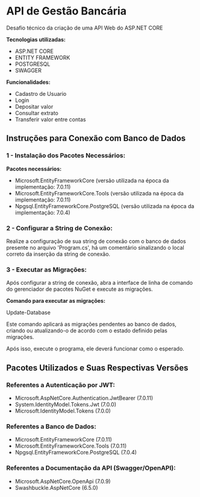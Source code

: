 # API de Gestão Bancária

Desafio técnico da criação de uma API Web do ASP.NET CORE

**Tecnologias utilizadas:**
- ASP.NET CORE
- ENTITY FRAMEWORK
- POSTGRESQL
- SWAGGER

**Funcionalidades:**
- Cadastro de Usuario
- Login
- Depositar valor
- Consultar extrato
- Transferir valor entre contas

## Instruções para Conexão com Banco de Dados

### 1 - Instalação dos Pacotes Necessários:

**Pacotes necessários:**
- Microsoft.EntityFrameworkCore (versão utilizada na época da implementação: 7.0.11)
- Microsoft.EntityFrameworkCore.Tools (versão utilizada na época da implementação: 7.0.11)
- Npgsql.EntityFrameworkCore.PostgreSQL (versão utilizada na época da implementação: 7.0.4)

### 2 - Configurar a String de Conexão:

Realize a configuração de sua string de conexão com o banco de dados presente no arquivo 'Program.cs', há um comentário sinalizando o local correto da inserção da string de conexão.

### 3 - Executar as Migrações:

Após configurar a string de conexão, abra a interface de linha de comando do gerenciador de pacotes NuGet e execute as migrações.

**Comando para executar as migrações:**

Update-Database

Este comando aplicará as migrações pendentes ao banco de dados, criando ou atualizando-o de acordo com o estado definido pelas migrações.

Após isso, execute o programa, ele deverá funcionar como o esperado.

## Pacotes Utilizados e Suas Respectivas Versões

### Referentes a Autenticação por JWT:

- Microsoft.AspNetCore.Authentication.JwtBearer (7.0.11)
- System.IdentityModel.Tokens.Jwt (7.0.0)
- Microsoft.IdentityModel.Tokens (7.0.0)

### Referentes a Banco de Dados:

- Microsoft.EntityFrameworkCore (7.0.11)
- Microsoft.EntityFrameworkCore.Tools (7.0.11)
- Npgsql.EntityFrameworkCore.PostgreSQL (7.0.4)

### Referentes a Documentação da API (Swagger/OpenAPI):

- Microsoft.AspNetCore.OpenApi (7.0.9)
- Swashbuckle.AspNetCore (6.5.0)
